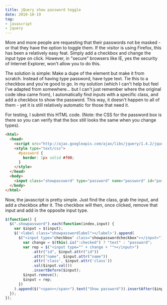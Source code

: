 ```yaml
---
title: jQuery show password toggle
date: 2010-10-19
tag:
- javascript
- jquery
---
```

More and more people are requesting that their passwords not be masked - or that they have the option to toggle them.  If the visitor is using Firefox, this has been a relatively easy feat.  Simply add a checkbox and change the input type on click.  However, in "secure" browsers like IE, yes the security of Internet Explorer, won't allow you to do this.

<!--more-->

The solution is simple: Make a dupe of the element but make it from scratch.  Instead of having type password, have type text.  Tie this to a checkbox and you're good to go.  In my solution (which I can't help but feel I've adapted from somewhere... but I can't just remember where the original code idea came from), I automatically find inputs with a specific class, and add a checkbox to show the password.  This way, it doesn't happen to all of them - yet it is still relatively automatic for those that need it.

For testing, I submit this HTML code.  (Note: the CSS for the password box is there so you can verify that the box still looks the same when you change types).
    
```html
<html>
  <head>
    <script src="http://ajax.googleapis.com/ajax/libs/jquery/1.4.2/jquery.min.js" type="text/javascript"></script>
    <style type="text/css">
      #password {
        border: 1px solid #f00;
      }
    </style>
  </head>
  <body>
    <input class="showpassword" type="password" name="password" id="password"></input>
  </body>
</html>
```

Now, the javascript is pretty simple.  Just find the class, grab the input, and add a checkbox after it.  The checkbox will then, once clicked, remove that input and add in the opposite input type.
    
```javascript
$(function() {
  $(".showpassword").each(function(index,input) {
    var $input = $(input);
    $('<label class="showpasswordlabel"></label>').append(
      $("<input type="checkbox" class="showpasswordcheckbox"></input>").click(function() {
        var change = $(this).is(":checked") ? "text" : "password";
        var rep = $("<input type="" + change + ""></input>")
            .attr("id", $input.attr("id"))
            .attr("name", $input.attr("name"))
            .attr('class', $input.attr('class'))
            .val($input.val())
            .insertBefore($input);
        $input.remove();
        $input = rep;
      })
    ).append($("<span></span>").text("Show password")).insertAfter($input);
  });
});
```
    